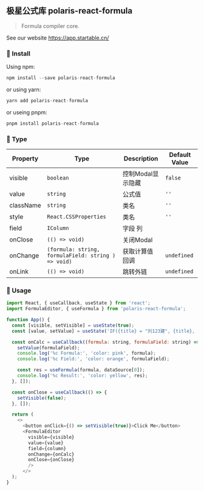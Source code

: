 ## 极星公式库 polaris-react-formula

> Formula compiler core.

See our website https://app.startable.cn/

### 📕 Install

Using npm:

```js
npm install --save polaris-react-formula
```

or using yarn:

```js
yarn add polaris-react-formula
```

or useing pnpm:

```js
pnpm install polaris-react-formula
```

### 📘 Type
|Property|Type|Description|Default Value|
|----|----|---|----|
|visible|`boolean`|控制Modal显示隐藏|`false`|
|value|`string`|公式值|`''`|
|className|`string`|类名|`''`|
|style|`React.CSSProperties`|类名|`''`|
|field|`IColumn`|字段 列||
|onClose|`(() => void)`|关闭Modal||
|onChange|`(formula: string, formulaField: string ) => void)`|获取计算值 回调|`undefined`|
|onLink|`(() => void)`|跳转外链|`undefined`|

### 📖 Usage
```js
import React, { useCallback, useState } from 'react';
import FormulaEditor, { useFormula } from 'polaris-react-formula';

function App() {
  const [visible, setVisible] = useState(true);
  const [value, setValue] = useState('IF({title} = "刘123建", {title}, {ownerId})');

  const onCalc = useCallback((formula: string, formulaField: string) => {
    setValue(formulaField);
    console.log('%c Formula:', 'color: pink', formula);
    console.log('%c Field:', 'color: orange', formulaField);

    const res = useFormula(formula, dataSource[0]);
    console.log('%c Result:', 'color: yellow', res);
  }, []);

  const onClose = useCallback(() => {
    setVisible(false);
  }, []);

  return (
    <>
      <button onClick={() => setVisible(true)}>Click Me</button>
      <FormulaEditor
        visible={visible}
        value={value}
        field={column}
        onChange={onCalc}
        onClose={onClose}
        />
      </>
  );
}

```

